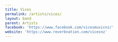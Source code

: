 ```yaml
---
title: Vices
permalink: /artists/vices/
layout: band
parent: Artists
facebook: 'https://www.facebook.com/vicesmusicnz/'
website: 'https://www.reverbnation.com/vicesnz'
---
```


